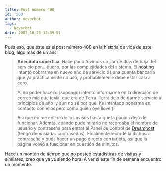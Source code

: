 ```yaml
---
title: Post número 400
id: '560'
author: neverbot
tags:
  - Neverbot
date: 2007-10-26 13:39:51
---
```


Pues eso, que este es el post número 400 en la historia de vida de este blog, algo más de un año.

> **Anécdota superflua**: Hace poco tuvimos un par de días de baja del servicio por... bueno, por las complejidades del sistema. El [hosting](https://www.neverbot.com/hosting/) intentó cobrarme un nuevo año de servicio de una cuenta bancaria que ya prácticamente no uso, y probablemente debe estar casi a cero.
> 
> Al no poder hacerlo (supongo) intentó informarme en la dirección de correo mía que tenía, que era de Terra. Terra dejó de darme servicio a principios de año (y aún no sé por qué, he intentado ponerme en contacto con ellos pero como quien oye llover).
> 
> Así que no me enteré de los avisos hasta que la página dejó de funcionar. Además, cuando pude mirarlo no recordaba el nombre de usuario y contraseña para entrar al Panel de Control de [Dreamhost](http://www.dreamhost.com/) (tengo demasiadas contraseñas). Finalmente recordé la dichosa contraseña y pude hacer un pago directo con tarjeta, así que la página volvió a funcionar en cuestión de minutos.

Hace un montón de tiempo que no posteo estadísticas de visitas y similares, creo que ya va siendo hora. A ver si este fin de semana encuentro un momento.
